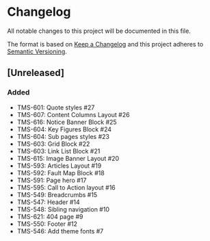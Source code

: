 # Changelog

All notable changes to this project will be documented in this file.

The format is based on [Keep a Changelog](http://keepachangelog.com/en/1.0.0/)
and this project adheres to [Semantic Versioning](http://semver.org/spec/v2.0.0.html).

## [Unreleased]

### Added

- TMS-601: Quote styles #27
- TMS-607: Content Columns Layout #26
- TMS-616: Notice Banner Block #25
- TMS-604: Key Figures Block #24
- TMS-604: Sub pages styles #23
- TMS-603: Grid Block #22
- TMS-603: Link List Block #21
- TMS-615: Image Banner Layout #20
- TMS-593: Articles Layout #19
- TMS-592: Fault Map Block #18
- TMS-591: Page hero #17
- TMS-595: Call to Action layout #16
- TMS-549: Breadcrumbs #15
- TMS-547: Header #14
- TMS-548: Sibling navigation #10
- TMS-621: 404 page #9
- TMS-550: Footer #12
- TMS-546: Add theme fonts #7
